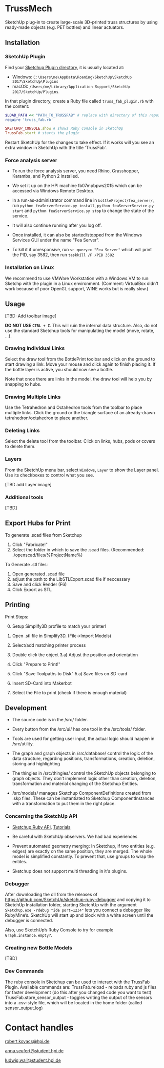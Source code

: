 # TrussMech

SketchUp plug-in to create large-scale 3D-printed truss structures by using ready-made objects (e.g. PET bottles) and linear actuators.

## Installation

### SketchUp Plugin

Find your [Sketchup Plugin directory](http://www.sketchup.com/intl/en/developer/docs/loading), it is usually located at:
- Windows: `C:\Users\me\AppData\Roaming\SketchUp\SketchUp 2017\SketchUp\Plugins`
- macOS: `/Users/me/Library/Application Support/SketchUp 2017/SketchUp/Plugins`.

In that plugin directory, create a Ruby file called `truss_fab_plugin.rb` with the content:

```ruby
$LOAD_PATH << "PATH_TO_TRUSSFAB" # replace with directory of this repository
require 'truss_fab.rb'

SKETCHUP_CONSOLE.show # shows Ruby console in SketchUp
TrussFab.start # starts the plugin
```

Restart SketchUp for the changes to take effect. If it works will you see an extra window in SketchUp with the title 'TrussFab'.

### Force analysis server

* To run the force analysis server, you need Rhino, Grasshopper, Karamba, and Python 2 installed.

* We set it up on the HPI machine fb07mpbpws2015 which can be accessed via Windows Remote Desktop.

* In a run-as-administrator command line in `bottleProject/fea_server/`, run `python feaServerService.py install`, `python feaServerService.py start` and `python feaServerService.py stop` to change the state of the service.

* It will also continue running after you log off.

* Once installed, it can also be started/stopped from the Windows Services GUI under the name "Fea Server".

* To kill it if unresponsive, run `sc queryex "Fea Server"` which will print the PID, say 3582, then run `taskkill /F /PID 3582`

### Installation on Linux

We recommend to use VMWare Workstation with a Windows VM to run Sketchp with the plugin in a Linux environment. (Comment: VirtualBox didn't work because of poor OpenGL support, WINE works but is really slow.)

## Usage

[TBD: Add toolbar image]

**DO NOT USE `CTRL + Z`**. This will ruin the internal data structure. Also, do not use the standard Sketchup tools for manipulating the model (move, rotate, ...).

### Drawing Individual Links

Select the draw tool from the BottlePrint toolbar and click on the ground to start drawing a link. Move your mouse and click again to finish placing it. If the bottle layer is active, you should now see a bottle.

Note that once there are links in the model, the draw tool will help you by snapping to hubs.

### Drawing Multiple Links

Use the Tetrahedron and Octahedron tools from the toolbar to place multiple links. Click the ground or the triangle surface of an already-drawn tetrahedron/octahedron to place another.

### Deleting Links

Select the delete tool from the toolbar. Click on links, hubs, pods or covers to delete them.

### Layers

From the SketchUp menu bar, select `Windows`, `Layer` to show the Layer panel. Use its checkboxes to control what you see.

[TBD add Layer image]

### Additional tools

[TBD]

## Export Hubs for Print

To generate .scad files from Sketchup

1. Click "Fabricate!"
2. Select the folder in which to save the .scad files. (Recommended: ./openscad/files/%ProjectName%)

To Generate .stl files:

1. Open generated .scad file
2. adjust the path to the LibSTLExport.scad file if neccessary
3. Save and click Render (F6)
4. Click Export as STL

## Printing

Print Steps:

0. Setup Simplify3D profile to match your printer!

1. Open .stl file in Simplify3D. (File->Import Models)
2. Select/add matching printer process
3. Double click the object
	3.a) Adjust the position and orientation
4. Click "Prepare to Print!"
5. Click "Save Toolpaths to Disk"
	5.a) Save files on SD-card
6. Insert SD-Card into Makerbot
7. Select the File to print (check if there is enough material)



## Development

* The source code is in the /src/ folder.

* Every button from the /src/ui/ has one tool in the /src/tools/ folder.

* Tools are used for getting user input, the actual logic should happen in /src/utility.

* The graph and graph objects in /src/database/ control the logic of the data structure, regarding positions, transformations, creation, deletion, storing and highlighting

* The thingies in /src/thingies/ control the SketchUp objects belonging to graph objects. They don't implement logic other than creation, deletion, transformation and material changing of the Sketchup Entities.

* /src/models/ manages Sketchup ComponentDefinitions created from .skp files. These can be instantiated to Sketchup ComponentInstances with a transformation to put them in the right place.

### Concerning the SketchUp API

* [Sketchup Ruby API](http://www.sketchup.com/intl/en/developer/index), [Tutorials](http://www.sketchup.com/intl/en/developer/docs/tutorial_geometry)

* Be careful with SketchUp observers. We had bad experiences.

* Prevent automated geometry merging: In Sketchup, if two entities (e.g. edges) are exactly on the same position, they are merged. The whole model is simplified constantly. To prevent that, use groups to wrap the entites.

* Sketchup does not support multi threading in it's plugins.

### Debugger

After downloading the dll from the releases of https://github.com/SketchUp/sketchup-ruby-debugger and copying it to SketchUp Installation folder, starting SketchUp with the argument `SketchUp.exe -rdebug "ide port=1234"` lets you connect a debugger like RubyMine’s. SketchUp will start up and block with a white screen until the debugger is connected.

Also, use SketchUp’s Ruby Console to try for example `Graph.instance.empty?`.

### Creating new Bottle Models

[TBD]

### Dev Commands

The ruby console in Sketchup can be used to interact with the TrussFab Plugin.
Available commands are:
    TrussFab.reload - reloads ruby and js files for faster development (do this after you changed code you want to test)
    TrussFab.store_sensor_output - toggles writing the output of the sensors into a .csv-style file, which will be located in the home folder (called sensor_output.log)

# Contact handles

robert.kovacs@hpi.de

anna.seufert@student.hpi.de

ludwig.wall@student.hpi.de
